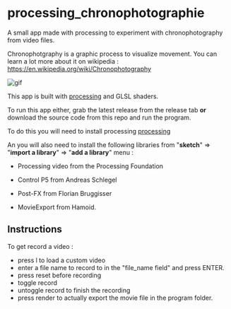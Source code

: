 # processing_chronophotographie

A small app made with processing to experiment with chronophotography from video files.

Chronophotgraphy is a graphic process to visualize movement. You can learn a lot more about it on wikipedia : https://en.wikipedia.org/wiki/Chronophotography

![gif](gif.gif)

This app is built with [processing](https://processing.org/) and GLSL shaders.

To run this app either, grab the latest release from the release tab **or** download the source code from this repo and run the program.

To do this you will need to install processing [processing](https://processing.org/download/) 

An you will also need to install the following libraries from "**sketch**" => "**import a library**" => "**add a library**" menu :

 - Processing video from the Processing Foundation
    
- Control P5 from Andreas Schlegel
    
- Post-FX from Florian Bruggisser

- MovieExport from Hamoid.


## Instructions 

To get record a video :

- press l to load a custom video
- enter a file name to record to in the "file_name field" and press ENTER.
- press reset before recording
- toggle record
- untoggle record to finish the recording
- press render to actually export the movie file in the program folder.